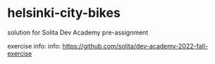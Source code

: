 # helsinki-city-bikes

solution for Solita Dev Academy pre-assignment

exercise info: info: https://github.com/solita/dev-academy-2022-fall-exercise
